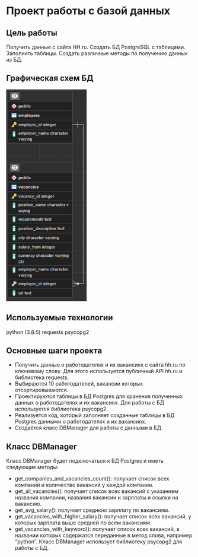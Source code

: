 # Проект работы с базой данных
## Цель работы
Получить данные с сайта HH.ru. Создать БД PostgreSQL с таблицами. Заполнить таблицы. Создать различные методы по получению данных из БД.

## Графическая схем БД
![img.png](img.png)

## Используемые технологии
python (3.8.5)
requests
psycopg2

## Основные шаги проекта
*   Получить данные о работодателях и их вакансиях с сайта hh.ru по ключевому слову. Для этого используется публичный API hh.ru и библиотека requests.
* 	Выбираются 10 работодателей, вакансии которых отсортировываются.
* 	Проектируются таблицы в БД Postgres для хранения полученных данных о работодателях и их вакансиях. Для работы с БД используется библиотека psycopg2.
* 	Реализуется код, который заполняет созданные таблицы в БД Postgres данными о работодателях и их вакансиях.
* 	Создаётся класс DBManager для работы с данными в БД.

## Класс DBManager
Класс DBManager будет подключаться к БД Postgres и иметь следующие методы:
* 	get_companies_and_vacancies_count(): получает список всех компаний и количество вакансий у каждой компании.
* 	get_all_vacancies(): получает список всех вакансий с указанием названия компании, названия вакансии и зарплаты и ссылки на вакансию.
* 	get_avg_salary(): получает среднюю зарплату по вакансиям.
* 	get_vacancies_with_higher_salary(): получает список всех вакансий, у которых зарплата выше средней по всем вакансиям.
* 	get_vacancies_with_keyword(): получает список всех вакансий, в названии которых содержатся переданные в метод слова, например “python”.
Класс DBManager использует библиотеку psycopg2 для работы с БД.
